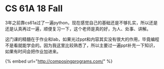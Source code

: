 # CS 61A 18 Fall

3年之前靠cs61a过了一遍python，现在感觉自己的基础还是不够扎实，所以还是还是认真再过一遍，顺便复习一下，这个老师是真的好，为人、处事、讲解。

这门课的精髓在于作业和lab，如果光过ppt和内容其实没有很大的作用，毕竟编程不是看就能学会的。因为我这里比较熟悉了，所以主要过一遍ppt补充一下知识，如果有时间会把作业加进来。

{% embed url="http://composingprograms.com/" %}



